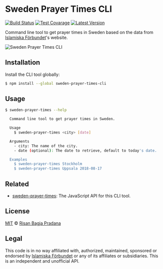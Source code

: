 # Sweden Prayer Times CLI

[![Build Status](https://badgen.net/travis/risan/sweden-prayer-times-cli)](https://travis-ci.org/risan/sweden-prayer-times-cli)
[![Test Covarage](https://badgen.net/codecov/c/github/risan/sweden-prayer-times-cli)](https://codecov.io/gh/risan/sweden-prayer-times-cli)
[![Latest Version](https://badgen.net/npm/v/sweden-prayer-times-cli)](https://www.npmjs.com/package/sweden-prayer-times-cli)

Command line tool to get prayer times in Sweden based on the data from [Islamiska Förbundet](http://www.islamiskaforbundet.se)'s website.

![Sweden Prayer Times CLI](https://media.giphy.com/media/1xmStRJd8tFbsgEOrL/giphy.gif)

## Installation

Install the CLI tool globally:

```bash
$ npm install --global sweden-prayer-times-cli
```

## Usage

```bash
$ sweden-prayer-times --help

  Command line tool to get prayer times in Sweden.

  Usage
    $ sweden-prayer-times <city> [date]

  Arguments
    - city: The name of the city.
    - date (optional): The date to retrieve, default to today's date.

  Examples
    $ sweden-prayer-times Stockholm
    $ sweden-prayer-times Uppsala 2018-08-17
```

## Related

* [sweden-prayer-times](https://github.com/risan/sweden-prayer-times): The JavaScript API for this CLI tool.

## License

[MIT](https://github.com/risan/sweden-prayer-times-cli/blob/master/LICENSE) © [Risan Bagja Pradana](https://bagja.net)

## Legal

This code is in no way affiliated with, authorized, maintained, sponsored or endorsed by [Islamiska Förbundet](http://www.islamiskaforbundet.se) or any of its affiliates or subsidiaries. This is an independent and unofficial API.
